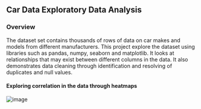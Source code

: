 <h2> Car Data Exploratory Data Analysis</h2>

<h3>Overview</h3>
The dataset set contains thousands of rows of data on car makes and models from different manufacturers. This project explore the dataset using libraries such as pandas, numpy, seaborn and matplotlib. It looks at relationships that may exist between different columns in the data. It also demonstrates data cleaning through identification and resolving of duplicates and null values.

<h4>Exploring correlation in the data through heatmaps</h4>

![image](https://user-images.githubusercontent.com/30069373/204081189-f51a73e3-8386-4297-a1cb-9b125eadfa52.png)
